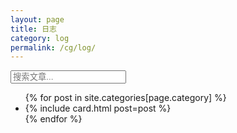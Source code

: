 ```yaml
---
layout: page
title: 日志
category: log
permalink: /cg/log/
---
```


<div class="posts">
  <!-- 搜索框 -->
  <div class="search-container">
      <input type="text" id="search-bar" placeholder="搜索文章..." />
  </div>
  <!-- 文章列表 -->
  <ul>
    {% for post in site.categories[page.category] %}
      <li data-url="{{ post.url | prepend: site.baseurl }}">
        {% include card.html post=post %}
      </li>
    {% endfor %}
  </ul>
</div>